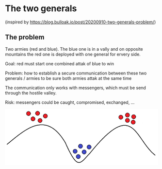 # The two generals

(inspired by https://blog.bulloak.io/post/20200910-two-generals-problem/)

## The problem
Two armies (red and blue). The blue one is in a vally and on opposite mountains the red one is deployed with one general for ervery side.

Goal: red must start one combined attak of blue to win

Problem: how to establish a secure communication between these two generals / armies to be sure both armies attak at the same time

The communication only works with messengers, which must be send through the hostile valley.

Risk: messengers could be caught, compromised, exchanged, ...

![the problem](the-two-generals.png)
